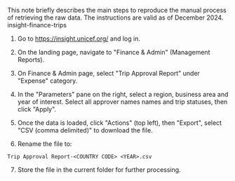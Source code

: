 This note briefly describes the main steps to reproduce the manual process of retrieving the raw data. The 
instructions are valid as of December 2024.
insight-finance-trips  
1.  Go to https://insight.unicef.org/ and log in.
2.  On the landing page, navigate to "Finance & Admin" (Management Reports).
3.  On Finance & Admin page, select "Trip Approval Report" under "Expense" category.
4.  In the "Parameters" pane on the right, select a region, business area and year of interest. Select all 
approver names names and trip statuses, then click "Apply".
5.  Once the data is loaded, click "Actions" (top left), then "Export", select "CSV (comma delimited)" to 
download the file.
 
6. Rename the file to:  
  ```plaintext
  Trip Approval Report-<COUNTRY CODE> <YEAR>.csv
  ```

7. Store the file in the current folder for further processing.

